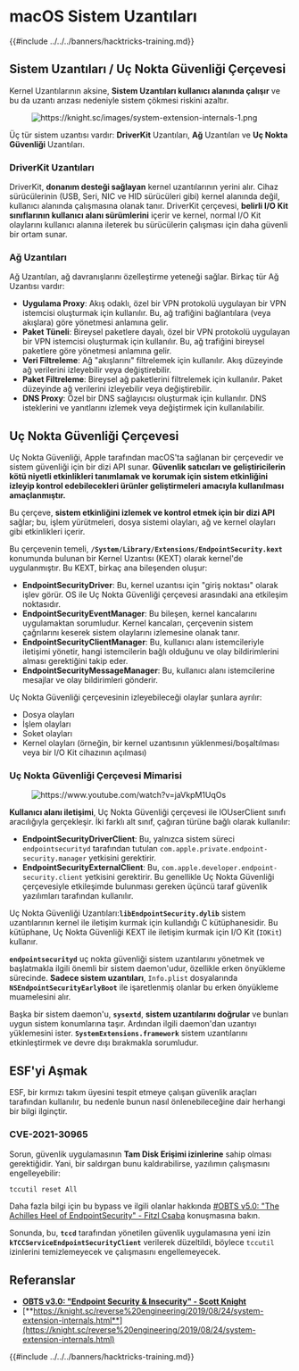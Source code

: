 # macOS Sistem Uzantıları

{{#include ../../../banners/hacktricks-training.md}}

## Sistem Uzantıları / Uç Nokta Güvenliği Çerçevesi

Kernel Uzantılarının aksine, **Sistem Uzantıları kullanıcı alanında çalışır** ve bu da uzantı arızası nedeniyle sistem çökmesi riskini azaltır.

<figure><img src="../../../images/image (606).png" alt="https://knight.sc/images/system-extension-internals-1.png"><figcaption></figcaption></figure>

Üç tür sistem uzantısı vardır: **DriverKit** Uzantıları, **Ağ** Uzantıları ve **Uç Nokta Güvenliği** Uzantıları.

### **DriverKit Uzantıları**

DriverKit, **donanım desteği sağlayan** kernel uzantılarının yerini alır. Cihaz sürücülerinin (USB, Seri, NIC ve HID sürücüleri gibi) kernel alanında değil, kullanıcı alanında çalışmasına olanak tanır. DriverKit çerçevesi, **belirli I/O Kit sınıflarının kullanıcı alanı sürümlerini** içerir ve kernel, normal I/O Kit olaylarını kullanıcı alanına ileterek bu sürücülerin çalışması için daha güvenli bir ortam sunar.

### **Ağ Uzantıları**

Ağ Uzantıları, ağ davranışlarını özelleştirme yeteneği sağlar. Birkaç tür Ağ Uzantısı vardır:

- **Uygulama Proxy**: Akış odaklı, özel bir VPN protokolü uygulayan bir VPN istemcisi oluşturmak için kullanılır. Bu, ağ trafiğini bağlantılara (veya akışlara) göre yönetmesi anlamına gelir.
- **Paket Tüneli**: Bireysel paketlere dayalı, özel bir VPN protokolü uygulayan bir VPN istemcisi oluşturmak için kullanılır. Bu, ağ trafiğini bireysel paketlere göre yönetmesi anlamına gelir.
- **Veri Filtreleme**: Ağ "akışlarını" filtrelemek için kullanılır. Akış düzeyinde ağ verilerini izleyebilir veya değiştirebilir.
- **Paket Filtreleme**: Bireysel ağ paketlerini filtrelemek için kullanılır. Paket düzeyinde ağ verilerini izleyebilir veya değiştirebilir.
- **DNS Proxy**: Özel bir DNS sağlayıcısı oluşturmak için kullanılır. DNS isteklerini ve yanıtlarını izlemek veya değiştirmek için kullanılabilir.

## Uç Nokta Güvenliği Çerçevesi

Uç Nokta Güvenliği, Apple tarafından macOS'ta sağlanan bir çerçevedir ve sistem güvenliği için bir dizi API sunar. **Güvenlik satıcıları ve geliştiricilerin kötü niyetli etkinlikleri tanımlamak ve korumak için sistem etkinliğini izleyip kontrol edebilecekleri ürünler geliştirmeleri amacıyla kullanılması amaçlanmıştır.**

Bu çerçeve, **sistem etkinliğini izlemek ve kontrol etmek için bir dizi API** sağlar; bu, işlem yürütmeleri, dosya sistemi olayları, ağ ve kernel olayları gibi etkinlikleri içerir.

Bu çerçevenin temeli, **`/System/Library/Extensions/EndpointSecurity.kext`** konumunda bulunan bir Kernel Uzantısı (KEXT) olarak kernel'de uygulanmıştır. Bu KEXT, birkaç ana bileşenden oluşur:

- **EndpointSecurityDriver**: Bu, kernel uzantısı için "giriş noktası" olarak işlev görür. OS ile Uç Nokta Güvenliği çerçevesi arasındaki ana etkileşim noktasıdır.
- **EndpointSecurityEventManager**: Bu bileşen, kernel kancalarını uygulamaktan sorumludur. Kernel kancaları, çerçevenin sistem çağrılarını keserek sistem olaylarını izlemesine olanak tanır.
- **EndpointSecurityClientManager**: Bu, kullanıcı alanı istemcileriyle iletişimi yönetir, hangi istemcilerin bağlı olduğunu ve olay bildirimlerini alması gerektiğini takip eder.
- **EndpointSecurityMessageManager**: Bu, kullanıcı alanı istemcilerine mesajlar ve olay bildirimleri gönderir.

Uç Nokta Güvenliği çerçevesinin izleyebileceği olaylar şunlara ayrılır:

- Dosya olayları
- İşlem olayları
- Soket olayları
- Kernel olayları (örneğin, bir kernel uzantısının yüklenmesi/boşaltılması veya bir I/O Kit cihazının açılması)

### Uç Nokta Güvenliği Çerçevesi Mimarisi

<figure><img src="../../../images/image (1068).png" alt="https://www.youtube.com/watch?v=jaVkpM1UqOs"><figcaption></figcaption></figure>

**Kullanıcı alanı iletişimi**, Uç Nokta Güvenliği çerçevesi ile IOUserClient sınıfı aracılığıyla gerçekleşir. İki farklı alt sınıf, çağıran türüne bağlı olarak kullanılır:

- **EndpointSecurityDriverClient**: Bu, yalnızca sistem süreci `endpointsecurityd` tarafından tutulan `com.apple.private.endpoint-security.manager` yetkisini gerektirir.
- **EndpointSecurityExternalClient**: Bu, `com.apple.developer.endpoint-security.client` yetkisini gerektirir. Bu genellikle Uç Nokta Güvenliği çerçevesiyle etkileşimde bulunması gereken üçüncü taraf güvenlik yazılımları tarafından kullanılır.

Uç Nokta Güvenliği Uzantıları:**`libEndpointSecurity.dylib`** sistem uzantılarının kernel ile iletişim kurmak için kullandığı C kütüphanesidir. Bu kütüphane, Uç Nokta Güvenliği KEXT ile iletişim kurmak için I/O Kit (`IOKit`) kullanır.

**`endpointsecurityd`** uç nokta güvenliği sistem uzantılarını yönetmek ve başlatmakla ilgili önemli bir sistem daemon'udur, özellikle erken önyükleme sürecinde. **Sadece sistem uzantıları**, `Info.plist` dosyalarında **`NSEndpointSecurityEarlyBoot`** ile işaretlenmiş olanlar bu erken önyükleme muamelesini alır.

Başka bir sistem daemon'u, **`sysextd`**, **sistem uzantılarını doğrular** ve bunları uygun sistem konumlarına taşır. Ardından ilgili daemon'dan uzantıyı yüklemesini ister. **`SystemExtensions.framework`** sistem uzantılarını etkinleştirmek ve devre dışı bırakmakla sorumludur.

## ESF'yi Aşmak

ESF, bir kırmızı takım üyesini tespit etmeye çalışan güvenlik araçları tarafından kullanılır, bu nedenle bunun nasıl önlenebileceğine dair herhangi bir bilgi ilginçtir.

### CVE-2021-30965

Sorun, güvenlik uygulamasının **Tam Disk Erişimi izinlerine** sahip olması gerektiğidir. Yani, bir saldırgan bunu kaldırabilirse, yazılımın çalışmasını engelleyebilir:
```bash
tccutil reset All
```
Daha fazla bilgi için bu bypass ve ilgili olanlar hakkında [#OBTS v5.0: "The Achilles Heel of EndpointSecurity" - Fitzl Csaba](https://www.youtube.com/watch?v=lQO7tvNCoTI) konuşmasına bakın.

Sonunda, bu, **`tccd`** tarafından yönetilen güvenlik uygulamasına yeni izin **`kTCCServiceEndpointSecurityClient`** verilerek düzeltildi, böylece `tccutil` izinlerini temizlemeyecek ve çalışmasını engellemeyecek.

## Referanslar

- [**OBTS v3.0: "Endpoint Security & Insecurity" - Scott Knight**](https://www.youtube.com/watch?v=jaVkpM1UqOs)
- [**https://knight.sc/reverse%20engineering/2019/08/24/system-extension-internals.html**](https://knight.sc/reverse%20engineering/2019/08/24/system-extension-internals.html)

{{#include ../../../banners/hacktricks-training.md}}
